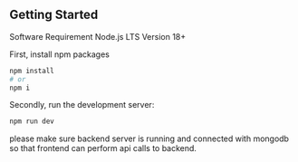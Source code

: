 
## Getting Started

Software Requirement
Node.js LTS Version 18+

First, install npm packages
```bash
npm install
# or
npm i
```


Secondly, run the development server:

```bash
npm run dev
```

please make sure backend server is running and connected with mongodb
so that frontend can perform api calls to backend.